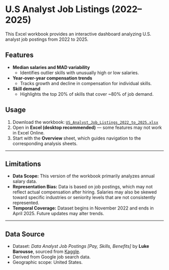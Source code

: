 # U.S Analyst Job Listings (2022–2025)

This Excel workbook provides an interactive dashboard analyzing U.S. analyst job postings from 2022 to 2025.  

## Features
- **Median salaries and MAD variability**  
  - Identifies outlier skills with unusually high or low salaries.  
- **Year-over-year compensation trends**  
  - Tracks growth and decline in compensation for individual skills.  
- **Skill demand**  
  - Highlights the top 20% of skills that cover ~80% of job demand.  

## Usage 
1. Download the workbook: [`US_Analyst_Job_Listings_2022_to_2025.xlsx`](./workbooks/US_Analyst_Job_Listings_2022_to_2025.xlsx)
2. Open in **Excel (desktop recommended)** — some features may not work in Excel Online.  
3. Start with the **Overview** sheet, which guides navigation to the corresponding analysis sheets.  

---

## Limitations
- **Data Scope:** This version of the workbook primarily analyzes annual salary data.  
- **Representation Bias:** Data is based on job postings, which may not reflect actual compensation after hiring. Salaries may also be skewed toward specific industries or seniority levels that are not consistently represented.  
- **Temporal Coverage:** Dataset begins in November 2022 and ends in April 2025. Future updates may alter trends.  

---
## Data Source
- Dataset: *Data Analyst Job Postings [Pay, Skills, Benefits]* by **Luke Barousse**, sourced from [Kaggle](https://www.kaggle.com).  
- Derived from Google job search data.  
- Geographic scope: United States.
  
